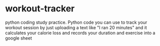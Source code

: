 # workout-tracker
python coding study practice. Python code you can use to track your workout session by just uploading a text like "I ran 20 minutes" and it calculates your calorie loss and records your duration and exercise into a google sheet
